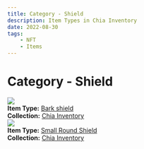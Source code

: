 ```yaml
---
title: Category - Shield
description: Item Types in Chia Inventory
date: 2022-08-30
tags:
    - NFT
    - Items
---
```


# Category - Shield
<div class="item_type_thumbnail">
<a href="../../Types/Shield/Bark_shield/Normal_Bark_shield_00001_00100/"><img loading="lazy" src="https://bv46xgta2twphxxxuxtpn3ixvhgnmfnsyxl3eyyfqarru5mray.arweave.net/DXnrmmDU7PPe96Xm9-u0XqczWFbLF17JjBYAjGnWRBg"></a><br/>
<div><strong>Item Type:</strong> <a href="../../Types/Shield/Bark_shield/Normal_Bark_shield_00001_00100/">Bark shield</a></div>
<div><strong>Collection:</strong> <a href="https://www.spacescan.io/xch/nft/collection/col16fpva26fhdjp2echs3cr7c30gzl7qe67hu9grtsjcqldz354asjsyzp6wx">Chia Inventory</a></div>
</div>
<div class="item_type_thumbnail">
<a href="../../Types/Shield/Small_Round_Shield/Normal_Small_Round_Shield_00001_00100/"><img loading="lazy" src="https://wkiezj3vtnyia5pglycqmv6i2bgnvemyakjwf27f5xictuq.arweave.net/s-pBMp_3Wbc_IB15l-4FBlfI0EzakZgCk2Lr5e3QKdI"></a><br/>
<div><strong>Item Type:</strong> <a href="../../Types/Shield/Small_Round_Shield/Normal_Small_Round_Shield_00001_00100/">Small Round Shield</a></div>
<div><strong>Collection:</strong> <a href="https://www.spacescan.io/xch/nft/collection/col16fpva26fhdjp2echs3cr7c30gzl7qe67hu9grtsjcqldz354asjsyzp6wx">Chia Inventory</a></div>
</div>

